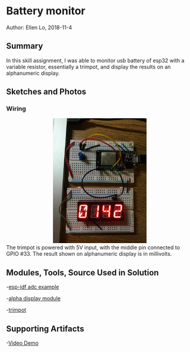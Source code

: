#  Battery monitor

Author: Ellen Lo, 2018-11-4

## Summary
In this skill assignment, I was able to monitor usb battery of esp32 with a variable resistor, essentially a trimpot, and display the results on an alphanumeric display.

## Sketches and Photos
### Wiring
<center><img src="./img/wiring.jpeg" width="50%" /></center>
The trimpot is powered with 5V input, with the middle pin connected to GPIO #33. The result shown on alphanumeric display is in millivolts.


## Modules, Tools, Source Used in Solution
-[esp-idf adc example](https://github.com/espressif/esp-idf/tree/affe75a10250564353d088f6b9a74dbb6f1ea0df/examples/peripherals/adc)

-[alpha display module](https://github.com/BU-EC444/Lo-Ellen/tree/master/skills/3-sensor-actuator/Code/15-alpha-display)

-[trimpot](https://www.sparkfun.com/products/9806)

## Supporting Artifacts
-[Video Demo](https://youtu.be/YztVshJGOgk)
